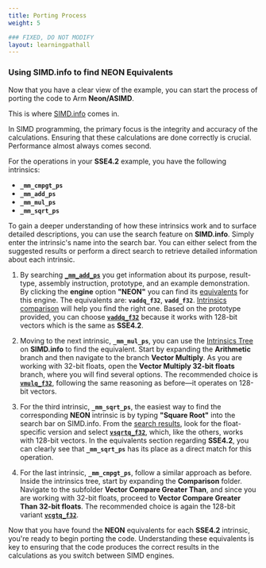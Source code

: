 ```yaml
---
title: Porting Process
weight: 5

### FIXED, DO NOT MODIFY
layout: learningpathall
---
```


### Using SIMD.info to find NEON Equivalents
Now that you have a clear view of the example, you can start the process of porting the code to Arm **Neon/ASIMD**.

This is where [SIMD.info](https://simd.info/) comes in.

In SIMD programming, the primary focus is the integrity and accuracy of the calculations. Ensuring that these calculations are done correctly is crucial. Performance almost always comes second.

For the operations in your **SSE4.2** example, you have the following intrinsics:

- **`_mm_cmpgt_ps`**
- **`_mm_add_ps`**
- **`_mm_mul_ps`**
- **`_mm_sqrt_ps`**

To gain a deeper understanding of how these intrinsics work and to surface detailed descriptions, you can use the search feature on **SIMD.info**. Simply enter the intrinsic's name into the search bar. You can either select from the suggested results or perform a direct search to retrieve detailed information about each intrinsic.

1. By searching [**`_mm_add_ps`**](https://simd.info/c_intrinsic/_mm_add_ps/) you get information about its purpose, result-type, assembly instruction, prototype, and an example demonstration. By clicking the **engine** option **"NEON"** you can find its [equivalents](https://simd.info/eq/_mm_add_ps/NEON/) for this engine. The equivalents are: **`vaddq_f32`**, **`vadd_f32`**. [Intrinsics comparison](https://simd.info/c-intrinsics-compare?compare=vaddq_f32:vadd_f32) will help you find the right one. Based on the prototype provided, you can choose [**`vaddq_f32`**](https://simd.info/c_intrinsic/vaddq_f32/) because it works with 128-bit vectors which is the same as **SSE4.2**.

2. Moving to the next intrinsic, **`_mm_mul_ps`**, you can use the [Intrinsics Tree](https://simd.info/tag-tree) on **SIMD.info** to find the equivalent. Start by expanding the **Arithmetic** branch and then navigate to the branch **Vector Multiply**. As you are working with 32-bit floats, open the **Vector Multiply 32-bit floats** branch, where you will find several options. The recommended choice is [**`vmulq_f32`**](https://simd.info/c_intrinsic/vmulq_f32/), following the same reasoning as before—it operates on 128-bit vectors.

3. For the third intrinsic, **`_mm_sqrt_ps`**, the easiest way to find the corresponding **NEON** intrinsic is by typing **"Square Root"** into the search bar on SIMD.info. From the [search results](https://simd.info/search?search=Square+Root&simd_engines=1&simd_engines=2&simd_engines=3&simd_engines=4&simd_engines=5), look for the float-specific version and select [**`vsqrtq_f32`**](https://simd.info/c_intrinsic/vsqrtq_f32/), which, like the others, works with 128-bit vectors. In the equivalents section regarding **SSE4.2**, you can clearly see that **`_mm_sqrt_ps`** has its place as a direct match for this operation.

4. For the last intrinsic, **`_mm_cmpgt_ps`**, follow a similar approach as before. Inside the intrinsics tree, start by expanding the **Comparison** folder. Navigate to the subfolder **Vector Compare Greater Than**, and since you are working with 32-bit floats, proceed to **Vector Compare Greater Than 32-bit floats**. The recommended choice is again the 128-bit variant [**`vcgtq_f32`**](https://simd.info/c_intrinsic/vcgtq_f32/).

Now that you have found the **NEON** equivalents for each **SSE4.2** intrinsic, you're ready to begin porting the code. Understanding these equivalents is key to ensuring that the code produces the correct results in the calculations as you switch between SIMD engines.
